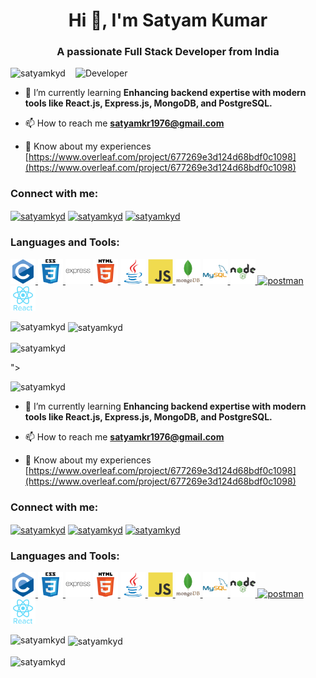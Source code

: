 <h1 align="center">Hi 👋, I'm Satyam Kumar</h1>
<h3 align="center">A passionate Full Stack Developer from India</h3>
<img align="right" alt="Developer" width="400" src="https://encrypted-tbn0.gstatic.com/images?q=tbn:ANd9GcTujnEdaBLc409JeRqvufSTM72LEoIXzpCxkA&s">

<p align="left"> <img src="https://komarev.com/ghpvc/?username=satyamkyd&label=Profile%20views&color=0e75b6&style=flat" alt="satyamkyd" /> </p>

- 🌱 I’m currently learning **Enhancing backend expertise with modern tools like React.js, Express.js, MongoDB, and PostgreSQL.**

- 📫 How to reach me **satyamkr1976@gmail.com**

- 📄 Know about my experiences [https://www.overleaf.com/project/677269e3d124d68bdf0c1098](https://www.overleaf.com/project/677269e3d124d68bdf0c1098)

<h3 align="left">Connect with me:</h3>
<p align="left">
<a href="https://twitter.com/satyamkyd" target="blank"><img align="center" src="https://raw.githubusercontent.com/rahuldkjain/github-profile-readme-generator/master/src/images/icons/Social/twitter.svg" alt="satyamkyd" height="30" width="40" /></a>
<a href="https://linkedin.com/in/satyamkyd" target="blank"><img align="center" src="https://raw.githubusercontent.com/rahuldkjain/github-profile-readme-generator/master/src/images/icons/Social/linked-in-alt.svg" alt="satyamkyd" height="30" width="40" /></a>
<a href="https://www.leetcode.com/satyamkyd" target="blank"><img align="center" src="https://raw.githubusercontent.com/rahuldkjain/github-profile-readme-generator/master/src/images/icons/Social/leet-code.svg" alt="satyamkyd" height="30" width="40" /></a>
</p>

<h3 align="left">Languages and Tools:</h3>
<p align="left"> <a href="https://www.cprogramming.com/" target="_blank" rel="noreferrer"> <img src="https://raw.githubusercontent.com/devicons/devicon/master/icons/c/c-original.svg" alt="c" width="40" height="40"/> </a> <a href="https://www.w3schools.com/css/" target="_blank" rel="noreferrer"> <img src="https://raw.githubusercontent.com/devicons/devicon/master/icons/css3/css3-original-wordmark.svg" alt="css3" width="40" height="40"/> </a> <a href="https://expressjs.com" target="_blank" rel="noreferrer"> <img src="https://raw.githubusercontent.com/devicons/devicon/master/icons/express/express-original-wordmark.svg" alt="express" width="40" height="40"/> </a> <a href="https://www.w3.org/html/" target="_blank" rel="noreferrer"> <img src="https://raw.githubusercontent.com/devicons/devicon/master/icons/html5/html5-original-wordmark.svg" alt="html5" width="40" height="40"/> </a> <a href="https://www.java.com" target="_blank" rel="noreferrer"> <img src="https://raw.githubusercontent.com/devicons/devicon/master/icons/java/java-original.svg" alt="java" width="40" height="40"/> </a> <a href="https://developer.mozilla.org/en-US/docs/Web/JavaScript" target="_blank" rel="noreferrer"> <img src="https://raw.githubusercontent.com/devicons/devicon/master/icons/javascript/javascript-original.svg" alt="javascript" width="40" height="40"/> </a> <a href="https://www.mongodb.com/" target="_blank" rel="noreferrer"> <img src="https://raw.githubusercontent.com/devicons/devicon/master/icons/mongodb/mongodb-original-wordmark.svg" alt="mongodb" width="40" height="40"/> </a> <a href="https://www.mysql.com/" target="_blank" rel="noreferrer"> <img src="https://raw.githubusercontent.com/devicons/devicon/master/icons/mysql/mysql-original-wordmark.svg" alt="mysql" width="40" height="40"/> </a> <a href="https://nodejs.org" target="_blank" rel="noreferrer"> <img src="https://raw.githubusercontent.com/devicons/devicon/master/icons/nodejs/nodejs-original-wordmark.svg" alt="nodejs" width="40" height="40"/> </a> <a href="https://postman.com" target="_blank" rel="noreferrer"> <img src="https://www.vectorlogo.zone/logos/getpostman/getpostman-icon.svg" alt="postman" width="40" height="40"/> </a> <a href="https://reactjs.org/" target="_blank" rel="noreferrer"> <img src="https://raw.githubusercontent.com/devicons/devicon/master/icons/react/react-original-wordmark.svg" alt="react" width="40" height="40"/> </a> </p>

<p><img align="left" src="https://github-readme-stats.vercel.app/api/top-langs?username=satyamkyd&show_icons=true&locale=en&layout=compact" alt="satyamkyd" /></p>

<p>&nbsp;<img align="center" src="https://github-readme-stats.vercel.app/api?username=satyamkyd&show_icons=true&locale=en" alt="satyamkyd" /></p>

<p><img align="center" src="https://github-readme-streak-stats.herokuapp.com/?user=satyamkyd&" alt="satyamkyd" /></p>
">

<p align="left"> <img src="https://komarev.com/ghpvc/?username=satyamkyd&label=Profile%20views&color=0e75b6&style=flat" alt="satyamkyd" /> </p>

- 🌱 I’m currently learning **Enhancing backend expertise with modern tools like React.js, Express.js, MongoDB, and PostgreSQL.**

- 📫 How to reach me **satyamkr1976@gmail.com**

- 📄 Know about my experiences [https://www.overleaf.com/project/677269e3d124d68bdf0c1098](https://www.overleaf.com/project/677269e3d124d68bdf0c1098)

<h3 align="left">Connect with me:</h3>
<p align="left">
<a href="https://twitter.com/satyamkyd" target="blank"><img align="center" src="https://raw.githubusercontent.com/rahuldkjain/github-profile-readme-generator/master/src/images/icons/Social/twitter.svg" alt="satyamkyd" height="30" width="40" /></a>
<a href="https://linkedin.com/in/satyamkyd" target="blank"><img align="center" src="https://raw.githubusercontent.com/rahuldkjain/github-profile-readme-generator/master/src/images/icons/Social/linked-in-alt.svg" alt="satyamkyd" height="30" width="40" /></a>
<a href="https://www.leetcode.com/satyamkyd" target="blank"><img align="center" src="https://raw.githubusercontent.com/rahuldkjain/github-profile-readme-generator/master/src/images/icons/Social/leet-code.svg" alt="satyamkyd" height="30" width="40" /></a>
</p>

<h3 align="left">Languages and Tools:</h3>
<p align="left"> <a href="https://www.cprogramming.com/" target="_blank" rel="noreferrer"> <img src="https://raw.githubusercontent.com/devicons/devicon/master/icons/c/c-original.svg" alt="c" width="40" height="40"/> </a> <a href="https://www.w3schools.com/css/" target="_blank" rel="noreferrer"> <img src="https://raw.githubusercontent.com/devicons/devicon/master/icons/css3/css3-original-wordmark.svg" alt="css3" width="40" height="40"/> </a> <a href="https://expressjs.com" target="_blank" rel="noreferrer"> <img src="https://raw.githubusercontent.com/devicons/devicon/master/icons/express/express-original-wordmark.svg" alt="express" width="40" height="40"/> </a> <a href="https://www.w3.org/html/" target="_blank" rel="noreferrer"> <img src="https://raw.githubusercontent.com/devicons/devicon/master/icons/html5/html5-original-wordmark.svg" alt="html5" width="40" height="40"/> </a> <a href="https://www.java.com" target="_blank" rel="noreferrer"> <img src="https://raw.githubusercontent.com/devicons/devicon/master/icons/java/java-original.svg" alt="java" width="40" height="40"/> </a> <a href="https://developer.mozilla.org/en-US/docs/Web/JavaScript" target="_blank" rel="noreferrer"> <img src="https://raw.githubusercontent.com/devicons/devicon/master/icons/javascript/javascript-original.svg" alt="javascript" width="40" height="40"/> </a> <a href="https://www.mongodb.com/" target="_blank" rel="noreferrer"> <img src="https://raw.githubusercontent.com/devicons/devicon/master/icons/mongodb/mongodb-original-wordmark.svg" alt="mongodb" width="40" height="40"/> </a> <a href="https://www.mysql.com/" target="_blank" rel="noreferrer"> <img src="https://raw.githubusercontent.com/devicons/devicon/master/icons/mysql/mysql-original-wordmark.svg" alt="mysql" width="40" height="40"/> </a> <a href="https://nodejs.org" target="_blank" rel="noreferrer"> <img src="https://raw.githubusercontent.com/devicons/devicon/master/icons/nodejs/nodejs-original-wordmark.svg" alt="nodejs" width="40" height="40"/> </a> <a href="https://postman.com" target="_blank" rel="noreferrer"> <img src="https://www.vectorlogo.zone/logos/getpostman/getpostman-icon.svg" alt="postman" width="40" height="40"/> </a> <a href="https://reactjs.org/" target="_blank" rel="noreferrer"> <img src="https://raw.githubusercontent.com/devicons/devicon/master/icons/react/react-original-wordmark.svg" alt="react" width="40" height="40"/> </a> </p>

<p><img align="left" src="https://github-readme-stats.vercel.app/api/top-langs?username=satyamkyd&show_icons=true&locale=en&layout=compact" alt="satyamkyd" /></p>

<p>&nbsp;<img align="center" src="https://github-readme-stats.vercel.app/api?username=satyamkyd&show_icons=true&locale=en" alt="satyamkyd" /></p>

<p><img align="center" src="https://github-readme-streak-stats.herokuapp.com/?user=satyamkyd&" alt="satyamkyd" /></p>
